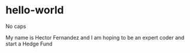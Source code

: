 # hello-world
No caps

My name is Hector Fernandez and I am hoping to be an expert coder and start a Hedge Fund
